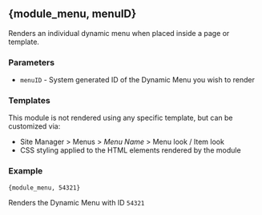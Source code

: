 ## {module_menu, menuID}

Renders an individual dynamic menu when placed inside a page or template. 

### Parameters

* `menuID` - System generated ID of the Dynamic Menu you wish to render

### Templates

This module is not rendered using any specific template, but can be customized via:

* Site Manager > Menus > *Menu Name* > Menu look / Item look
* CSS styling applied to the HTML elements rendered by the module

### Example

`{module_menu, 54321}`

Renders the Dynamic Menu with ID `54321`

